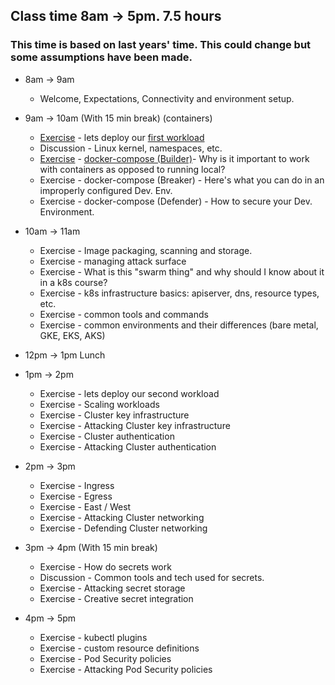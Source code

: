## Class time 8am -> 5pm. 7.5 hours 
### This time is based on last years' time. This could change but some assumptions have been made.


* 8am -> 9am
    * Welcome, Expectations, Connectivity and environment setup.

* 9am -> 10am (With 15 min break) (containers)
	* [Exercise](../Exercises/Build/FIRSTWORKLOAD.md) - lets deploy our [first workload](../Exercises/Build/FIRSTWORKLOAD.md)
	* Discussion - Linux kernel, namespaces, etc.
	* [Exercise](../Exercises/Build/build_e2.md) - [docker-compose (Builder)](../Exercises/Build/build_e2.md)-  Why is it important to work with containers as opposed to running local?
	* Exercise - docker-compose (Breaker) - Here's what you can do in an improperly configured Dev. Env.
	* Exercise - docker-compose (Defender) - How to secure your Dev. Environment.
	
* 10am -> 11am
	* Exercise - Image packaging, scanning and storage.
	* Exercise - managing attack surface
	* Exercise - What is this "swarm thing" and why should I know about it in a k8s course?
	* Exercise - k8s infrastructure basics: apiserver, dns, resource types, etc.
	* Exercise - common tools and commands
	* Exercise - common environments and their differences (bare metal, GKE, EKS, AKS)
	
* 12pm -> 1pm Lunch

* 1pm -> 2pm
	* Exercise -  lets deploy our second workload
	* Exercise - Scaling workloads
	* Exercise - Cluster key infrastructure
	* Exercise -  Attacking  Cluster key infrastructure
	* Exercise -  Cluster authentication
	* Exercise - Attacking  Cluster authentication
	
* 2pm -> 3pm
	* Exercise - Ingress
	* Exercise - Egress
	* Exercise - East / West
	* Exercise - Attacking Cluster networking
	* Exercise - Defending Cluster networking
	
* 3pm -> 4pm  (With 15 min break)
	* Exercise - How do secrets work
	* Discussion - Common tools and tech used for secrets.
	* Exercise - Attacking secret storage
	* Exercise - Creative secret integration
	
* 4pm -> 5pm
	* Exercise - kubectl plugins
	* Exercise - custom resource definitions
	* Exercise - Pod Security policies
    * Exercise - Attacking Pod Security policies
